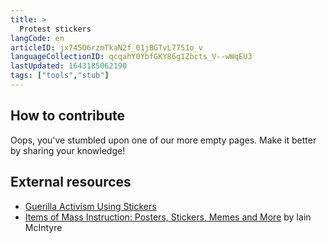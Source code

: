 ```yaml
---
title: >
  Protest stickers
langCode: en
articleID: jx745O6rzmTkaN2f_01jBGTvL7751o_v
languageCollectionID: qcqahY0YbfGKY86g1Zbcts_V--wWqEU3
lastUpdated: 1643185062190
tags: ["tools","stub"]
---
```


## **How to contribute**

Oops, you've stumbled upon one of our more empty pages. Make it better by sharing your knowledge!

## External resources

-   [Guerilla Activism Using Stickers](https://www.stickeryou.com/blog/post/guerilla-activism-stickers)
-   [Items of Mass Instruction: Posters, Stickers, Memes and More](https://commonslibrary.org/items-of-mass-instruction-posters-stickers-memes-and-more/) by Iain McIntyre

<div></div>